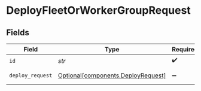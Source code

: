 # DeployFleetOrWorkerGroupRequest


## Fields

| Field                                                                      | Type                                                                       | Required                                                                   | Description                                                                |
| -------------------------------------------------------------------------- | -------------------------------------------------------------------------- | -------------------------------------------------------------------------- | -------------------------------------------------------------------------- |
| `id`                                                                       | *str*                                                                      | :heavy_check_mark:                                                         | Unique ID                                                                  |
| `deploy_request`                                                           | [Optional[components.DeployRequest]](../../models/shared/deployrequest.md) | :heavy_minus_sign:                                                         | DeployRequest object                                                       |
